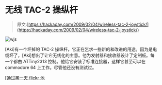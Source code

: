 # 无线 TAC-2 操纵杆

> 原文:[https://hackaday.com/2009/02/04/wireless-tac-2-joystick/](https://hackaday.com/2009/02/04/wireless-tac-2-joystick/)

![wjs](../Images/330ef19f16203212de5551fd1b0e0246.png "wjs")

[Aki]有一个坏掉的 TAC-2 操纵杆，它正在乞求一些新的和改进的用途。因为是电缆坏了，[Aki]想出了让它无线化的主意。他为发射器和接收器设计了定制板。每一个都由 ATTiny2313 控制。他给它安装了标准连接器，这样它甚至可以在 commodore 64 上工作。尽管他还没有测试过。

[通过[黑一天 flickr 池](http://flickr.com/photos/akeeh/3251913776/in/pool-hack-a-day)